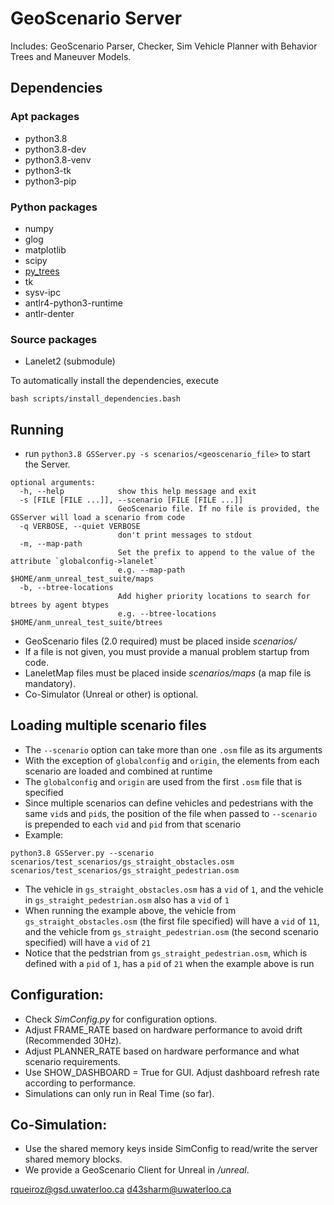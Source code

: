#   GeoScenario Server
Includes: GeoScenario Parser, Checker, Sim Vehicle Planner with Behavior Trees and Maneuver Models.

## Dependencies

### Apt packages

- python3.8
- python3.8-dev
- python3.8-venv
- python3-tk
- python3-pip

### Python packages

- numpy
- glog
- matplotlib
- scipy
- [py_trees](https://github.com/splintered-reality/py_trees)
- tk
- sysv-ipc
- antlr4-python3-runtime
- antlr-denter

### Source packages

- Lanelet2 (submodule)

To automatically install the dependencies, execute
```
bash scripts/install_dependencies.bash
```

## Running
- run `python3.8 GSServer.py -s scenarios/<geoscenario_file>` to start the Server.
```
optional arguments:
  -h, --help            show this help message and exit
  -s [FILE [FILE ...]], --scenario [FILE [FILE ...]]
                        GeoScenario file. If no file is provided, the GSServer will load a scenario from code
  -q VERBOSE, --quiet VERBOSE
                        don't print messages to stdout
  -m, --map-path 
                        Set the prefix to append to the value of the attribute `globalconfig->lanelet`
                        e.g. --map-path $HOME/anm_unreal_test_suite/maps
  -b, --btree-locations 
                        Add higher priority locations to search for btrees by agent btypes
                        e.g. --btree-locations $HOME/anm_unreal_test_suite/btrees
```

- GeoScenario files (2.0 required) must be placed inside *scenarios/*
- If a file is not given, you must provide a manual problem startup from code.
- LaneletMap files must be placed inside *scenarios/maps* (a map file is mandatory).
- Co-Simulator (Unreal or other) is optional.

## Loading multiple scenario files

- The `--scenario` option can take more than one `.osm` file as its arguments
- With the exception of `globalconfig` and `origin`, the elements from each scenario are loaded and combined at runtime
- The `globalconfig` and `origin` are used from the first `.osm` file that is specified
- Since multiple scenarios can define vehicles and pedestrians with the same `vid`s and `pid`s, the position of the file when passed to `--scenario` is prepended to each `vid` and `pid` from that scenario
- Example:
```
python3.8 GSServer.py --scenario scenarios/test_scenarios/gs_straight_obstacles.osm scenarios/test_scenarios/gs_straight_pedestrian.osm
```
- The vehicle in `gs_straight_obstacles.osm` has a `vid` of `1`, and the vehicle in `gs_straight_pedestrian.osm` also has a `vid` of `1`
- When running the example above, the vehicle from `gs_straight_obstacles.osm` (the first file specified) will have a `vid` of `11`, and the vehicle from `gs_straight_pedestrian.osm` (the second scenario specified) will have a `vid` of `21`
- Notice that the pedstrian from `gs_straight_pedestrian.osm`, which is defined with a `pid` of `1`, has a `pid` of `21` when the example above is run


## Configuration:

- Check *SimConfig.py* for configuration options.
- Adjust FRAME_RATE based on hardware performance to avoid drift (Recommended 30Hz).
- Adjust PLANNER_RATE based on hardware performance and what scenario requirements.
- Use SHOW_DASHBOARD = True for GUI. Adjust dashboard refresh rate according to performance.
- Simulations can only run in Real Time (so far).

## Co-Simulation:

- Use the shared memory keys inside SimConfig to read/write the server shared memory blocks.
- We provide a GeoScenario Client for Unreal in */unreal*.


rqueiroz@gsd.uwaterloo.ca
d43sharm@uwaterloo.ca
